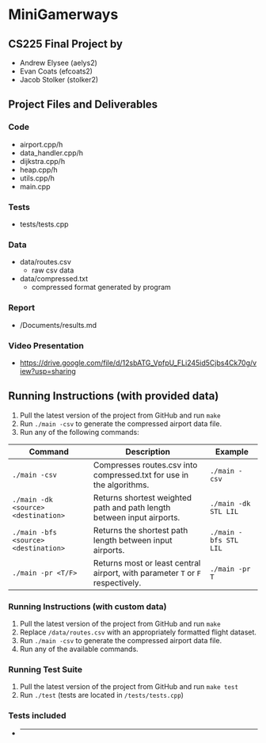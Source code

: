 # MiniGamerways
## CS225 Final Project by
- Andrew Elysee (aelys2)
- Evan Coats (efcoats2)
- Jacob Stolker (stolker2)
## Project Files and Deliverables

### Code
- airport.cpp/h
- data_handler.cpp/h
- dijkstra.cpp/h
- heap.cpp/h
- utils.cpp/h
- main.cpp

### Tests
- tests/tests.cpp
### Data
- data/routes.csv
    - raw csv data
- data/compressed.txt
    - compressed format generated by program

### Report
- /Documents/results.md
### Video Presentation
- https://drive.google.com/file/d/12sbATG_VpfpU_FLi245id5Cjbs4Ck70g/view?usp=sharing


## Running Instructions (with provided data)

1. Pull the latest version of the project from GitHub and run `make` 
2. Run `./main -csv` to generate the compressed airport data file.
3. Run any of the following commands:

| Command                              | Description                                                                       | Example               |
| ------------------------------------ | --------------------------------------------------------------------------------- | --------------------- |
| `./main -csv`                        | Compresses routes.csv into compressed.txt for use in the algorithms.              | `./main -csv`         |
| `./main -dk <source> <destination>`  | Returns shortest weighted path and path length between input airports.            | `./main -dk STL LIL`  |
| `./main -bfs <source> <destination>` | Returns the shortest path length between input airports.                          | `./main -bfs STL LIL` |
| `./main -pr <T/F>`                   | Returns most or least central airport, with parameter `T` or `F` respectively.    | `./main -pr T`        |
### Running Instructions (with custom data)
1. Pull the latest version of the project from GitHub and run `make` 
2. Replace `/data/routes.csv` with an appropriately formatted flight dataset.
3. Run `./main -csv` to generate the compressed airport data file.
4. Run any of the available commands.

### Running Test Suite
1. Pull the latest version of the project from GitHub and run `make test` 
2. Run `./test` (tests are located in `/tests/tests.cpp`)

### Tests included
- *************